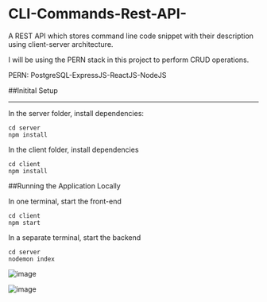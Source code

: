 # CLI-Commands-Rest-API-
A REST API which stores command line code snippet with their description using client-server architecture.

I will be using the PERN stack in this project to perform CRUD operations.

PERN: PostgreSQL-ExpressJS-ReactJS-NodeJS

##Initital Setup
________________________________________________________________________________________________

In the server folder, install dependencies:
```
cd server
npm install
```

In the client folder, install dependencies
```
cd client
npm install
```

##Running the Application Locally

In one terminal, start the front-end
```
cd client
npm start
```

In a separate terminal, start the backend
```
cd server
nodemon index
```

![image](https://user-images.githubusercontent.com/61124647/131749882-55d898e0-568f-4ed5-9c9e-86d45ec5d4d7.png)

![image](https://user-images.githubusercontent.com/61124647/131562603-a4b45ac1-d1a2-4a50-9d7d-0be396a833ce.png)


